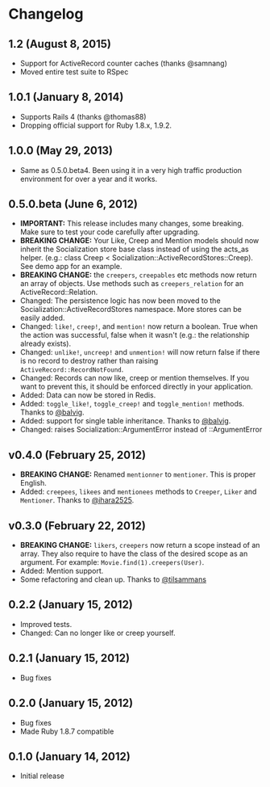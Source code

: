# Changelog

## 1.2 (August 8, 2015)

* Support for ActiveRecord counter caches (thanks @samnang)
* Moved entire test suite to RSpec


## 1.0.1 (January 8, 2014)

* Supports Rails 4 (thanks @thomas88)
* Dropping official support for Ruby 1.8.x, 1.9.2.


## 1.0.0 (May 29, 2013)

* Same as 0.5.0.beta4. Been using it in a very high traffic production environment for over a year and it works.


## 0.5.0.beta (June 6, 2012)

* **IMPORTANT:** This release includes many changes, some breaking. Make sure to test your code carefully after upgrading.
* **BREAKING CHANGE:** Your Like, Creep and Mention models should now inherit the Socialization store base class instead of using the acts_as helper. (e.g.: class Creep < Socialization::ActiveRecordStores::Creep). See demo app for an example.
* **BREAKING CHANGE:** the `creepers`, `creepables` etc methods now return an array of objects. Use methods such as `creepers_relation` for an ActiveRecord::Relation.
* Changed: The persistence logic has now been moved to the Socialization::ActiveRecordStores namespace. More stores can be easily added.
* Changed: `like!`, `creep!`, and `mention!` now return a boolean. True when the action was successful, false when it wasn't (e.g.: the relationship already exists).
* Changed: `unlike!`, `uncreep!` and `unmention!` will now return false if there is no record to destroy rather than raising `ActiveRecord::RecordNotFound`.
* Changed: Records can now like, creep or mention themselves. If you want to prevent this, it should be enforced directly in your application.
* Added: Data can now be stored in Redis.
* Added: `toggle_like!`, `toggle_creep!` and `toggle_mention!` methods. Thanks to [@balvig](https://github.com/balvig).
* Added: support for single table inheritance. Thanks to [@balvig](https://github.com/balvig).
* Changed: raises Socialization::ArgumentError instead of ::ArgumentError


## v0.4.0 (February 25, 2012)

* **BREAKING CHANGE:** Renamed `mentionner` to `mentioner`. This is proper English.
* Added: `creepees`, `likees` and `mentionees` methods to `Creeper`, `Liker` and `Mentioner`. Thanks to [@ihara2525](https://github.com/ihara2525).


## v0.3.0 (February 22, 2012)

* **BREAKING CHANGE:** `likers`, `creepers` now return a scope instead of an array. They also require to have the class of the desired scope as an argument. For example: `Movie.find(1).creepers(User)`.
* Added: Mention support.
* Some refactoring and clean up. Thanks to [@tilsammans](https://github.com/tilsammans)


## 0.2.2 (January 15, 2012)

* Improved tests.
* Changed: Can no longer like or creep yourself.


## 0.2.1 (January 15, 2012)

* Bug fixes


## 0.2.0 (January 15, 2012)

* Bug fixes
* Made Ruby 1.8.7 compatible


## 0.1.0 (January 14, 2012)

* Initial release
